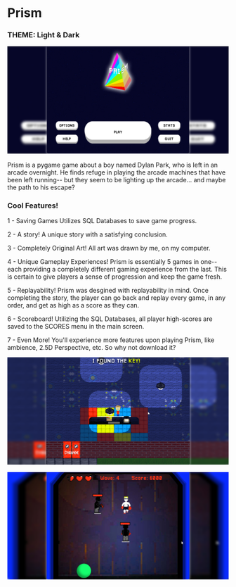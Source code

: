 # Prism
### THEME: Light & Dark

 ![Main Menu](./prism_img3.png?raw=true)

Prism is a pygame game about a boy named Dylan Park, who is left in an arcade overnight. He finds refuge in playing the arcade machines that have been left running-- but they seem to be lighting up the arcade... and maybe the path to his escape?

### Cool Features!

1 - Saving Games
    Utilizes SQL Databases to save game progress.

2 - A story!
    A unique story with a satisfying conclusion.
    
3 - Completely Original Art!
    All art was drawn by me, on my computer.
    
4 - Unique Gameplay Experiences!
    Prism is essentially 5 games in one-- each providing a completely different gaming experience from the last. This is certain to give players a sense of progression and keep the game fresh.
    
5 - Replayability!
    Prism was desgined with replayability in mind. Once completing the story, the player can go back and replay every game, in any order, and get as high as a score as they can.
    
6 - Scoreboard! 
    Utilizing the SQL Databases, all player high-scores are saved to the SCORES menu in the main screen.

7 - Even More!
    You'll experience more features upon playing Prism, like ambience, 2.5D Perspective, etc. So why not download it?
    
  ![The Arcade](./prism_img1.png?raw=true)
  
   ![A MiniGame in Prism](./prism_img2.png?raw=true)
